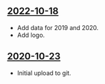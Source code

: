## [2022-10-18](https://github.com/faktaoklimatu/graphics/blob/fc23b0ced7f719c0ef0179bc2acdfc13d79319d7/data-visualization/infographics/emissions/world/emission-pathways-paris/cs-emisni-scenare-pariz.ai)

- Add data for 2019 and 2020.
- Add logo.

## [2020-10-23](https://github.com/faktaoklimatu/graphics/blob/b253427fcc97a23462362b3a7615fba73ef8dc32/Data%20visualization/Emissions/World/Emission%20scenarios%20to%20fulfil%20the%20Paris%20agreement/cs-emisni-scenare-pariz.ai)

- Initial upload to git.


